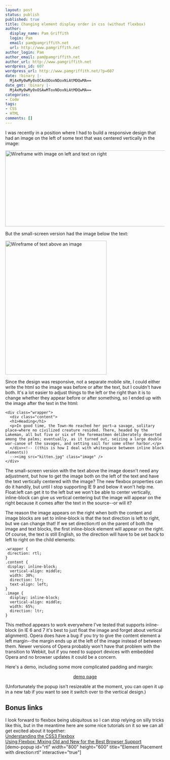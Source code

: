 ```yaml
---
layout: post
status: publish
published: true
title: Changing element display order in css (without flexbox)
author:
  display_name: Pam Griffith
  login: Pam
  email: pam@pamgriffith.net
  url: http://www.pamgriffith.net
author_login: Pam
author_email: pam@pamgriffith.net
author_url: http://www.pamgriffith.net
wordpress_id: 607
wordpress_url: http://www.pamgriffith.net/?p=607
date: !binary |-
  MjAxMy0wMy0xOCAxODoxNDoxNiAtMDQwMA==
date_gmt: !binary |-
  MjAxMy0wMy0xOSAwMToxNDoxNiAtMDQwMA==
categories:
- Code
tags:
- CSS
- HTML
comments: []
---
```

<p>I was recently in a position where I had to build a responsive design that had an image on the left of some text that was centered vertically in the image:</p>
<p><a href="http://www.pamgriffith.net/wp-content/2013/02/rtl-margin.png"><img class="alignnone  wp-image-609" title="rtl-margin" src="http://www.pamgriffith.net/wp-content/2013/02/rtl-margin.png" alt="Wireframe with image on left and text on right" width="576" height="240" /></a></p>
<p>But the small-screen version had the image below the text:</p>
<p><a href="http://www.pamgriffith.net/wp-content/2013/02/rtl-mobile.png"><img class="alignnone size-full wp-image-610" title="rtl-mobile" src="http://www.pamgriffith.net/wp-content/2013/02/rtl-mobile.png" alt="Wireframe of text above an image" width="320" height="423" /></a></p>
<p>Since the design was responsive, not a separate mobile site, I could either write the html so the image was before or after the text, but I couldn't have both. It's a lot easier to adjust things to the left or the right than it is to change whether they appear before or after something, so I ended up with the image after the text in the html:</p>
<pre><code class="html">&lt;div class="wrapper"&gt;
  &lt;div class="content"&gt;
  &lt;h1&gt;Heading&lt;/h1&gt;
  &lt;p&gt;In good time, the Town-Ho reached her port—a savage, solitary place—where no civilized creature resided. There, headed by the Lakeman, all but five or six of the foremastmen deliberately deserted among the palms; eventually, as it turned out, seizing a large double war-canoe of the savages, and setting sail for some other harbor.&lt;/p&gt;
  &lt;/div&gt;&lt;!-- ((this is how I deal with whitespace between inline block elements))
  --&gt;&lt;img src="kitten.jpg" class="image" /&gt;
&lt;/div&gt;</code></pre>
<p>The small-screen version with the text above the image doesn't need any adjustment, but how to get the image both on the left of the text and have the text vertically centered with the image? The new flexbox properties can do it handily, but until I stop supporting IE 9 and below it won't help me. Float:left can get it to the left but we won't be able to center vertically, inline-block can give us vertical centering but the image will appear on the right because it comes after the text in the source--or will it?</p>
<p>The reason the image appears on the right when both the content and image blocks are set to inline-block is that the text direction is left to right, but we can change that! If we set direction:rtl on the parent of both the image and text blocks, the first inline-block element will appear on the right. Of course, the text is still English, so the direction will have to be set back to left to right on the child elements:</p>
<pre><code class="css">.wrapper { 
 direction: rtl; 
} 
.content { 
 display: inline-block;
  vertical-align: middle;
  width: 30%;
  direction: ltr;
  text-align: left; 
} 
.image {
  display: inline-block;
  vertical-align: middle;
  width: 65%;
  direction: ltr;
}</code></pre>
<p>This method appears to work everywhere I've tested that supports inline-block (in IE 6 and 7 it's best to just float the image and forget about vertical alignment). Opera does have a bug if you try to give the content element a left margin--the margin ends up at the left of the image instead of between them. Newer versions of Opera probably won't have that problem with the transition to Webkit, but if you need to support devices with embedded Opera and no browser updates it could be a concern.</p>
<p>Here's a demo, including some more complicated padding and margin:</p>
<p style="text-align: center;"><a class="demo-popup-link demo-popup-id-rtl download_button" href="/demo/rtl/rtl-margin.html" rel="demo">demo page</a></p>
<p style="text-align: left;">(Unfortunately the popup isn't resizeable at the moment, you can open it up in a new tab if you want to see it switch over to the vertical design.)</p>
<h2>Bonus links</h2>
<p>I look forward to flexbox being ubiquitous so I can stop relying on silly tricks like this, but in the meantime here are some nice tutorials on it so we can all get excited about it together:<br />
<a href="http://benfrain.com/understanding-the-css3-flexbox-flexible-box-layout-module/">Understanding the CSS3 Flexbox</a><br />
<a href="http://css-tricks.com/using-flexbox/">Using Flexbox: Mixing Old and New for the Best Browser Support</a><br />
[demo-popup id="rtl" width="800" height="600" title="Element Placement with direction:rtl" interactive="true"]</p>
